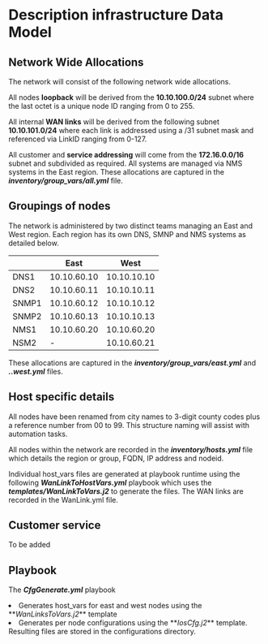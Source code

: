 <H1>	Description infrastructure Data Model </H1>

<H2> Network Wide Allocations </H2>
The network will consist of the following network wide allocations.

All nodes **loopback** will be derived from the **10.10.100.0/24**  subnet where the last octet is a unique node ID ranging from 0 to 255.

All internal **WAN links** will be derived from the following subnet **10.10.101.0/24** where each link is addressed using a /31 subnet mask and referenced via LinkID ranging from 0-127. 

All customer and **service addressing** will come from the **172.16.0.0/16** subnet and subdivided as required. All systems are managed via NMS systems in the East region.
These allocations are captured in the **<em>inventory/group_vars/all.yml</em>** file.

<h2>Groupings of nodes</h2>
The network is administered by two distinct teams managing an East and West region. Each region has its own DNS, SMNP and NMS systems as detailed below.

|       | East        | West        |
|-------|-------------|-------------|
| DNS1  | 10.10.60.10 | 10.10.10.10 |
| DNS2  | 10.10.60.11 | 10.10.10.11 |
| SNMP1 | 10.10.60.12 | 10.10.10.12 |
| SNMP2 | 10.10.60.13 | 10.10.10.13 |
| NMS1  | 10.10.60.20 | 10.10.60.20 |
| NSM2  | -           | 10.10.60.21 |

These allocations are captured in the **<em>inventory/group_vars/east.yml</em>** and **<em>..west.yml</em>** files.

<h2>Host specific details</h2>
All nodes have been renamed from city names to 3-digit county codes plus a reference number from 00 to 99. This structure naming will assist with automation tasks. 

All nodes within the network are recorded in the **<em>inventory/hosts.yml</em>** file which details the region or group, FQDN, IP address and nodeid. 

Individual host_vars files are generated at playbook runtime using the following **<em>WanLinkToHostVars.yml</em>** playbook which uses the **<em>templates/WanLinkToVars.j2</em>** to generate the files. The WAN links are recorded in the WanLink.yml file.

<h2>Customer service</h2>
To be added

<h2>Playbook</h2>

The **<em>CfgGenerate.yml</em>** playbook 
<li> Generates host_vars for east and west nodes using the **<em>WanLinksToVars.j2</em>** template</li>
<li> Generates per node configurations using the **<em>IosCfg.j2</em>** template.</li>
<l1>Resulting files are stored in the configurations directory.</l1>
